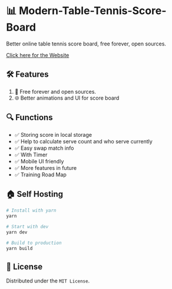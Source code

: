 # 📊 Modern-Table-Tennis-Score-Board
Better online table tennis score board, free forever, open sources.  

[Click here for the Website](https://modern-table-tennis-score-board.vercel.app/)

## 🛠️ Features  
1. 🌟 Free forever and open sources. 
2. 🌐 Better animations and UI for score board

## 🔍 Functions
- ✅ Storing score in local storage 
- ✅ Help to calculate serve count and who serve currently
- ✅ Easy swap match info 
- ✅ With Timer 
- ✅ Mobile UI friendly 
- ✅ More features in future
- ✅ Training Road Map

## 🏠 Self Hosting
```bash
# Install with yarn
yarn

# Start with dev
yarn dev

# Build to production
yarn build
```

## 🚗 License
Distributed under the `MIT License`.